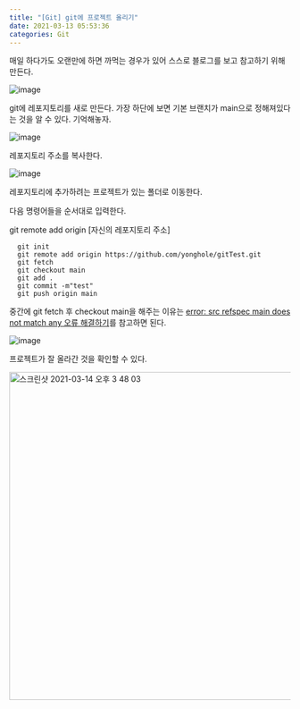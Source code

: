 ```yaml
---
title: "[Git] git에 프로젝트 올리기"
date: 2021-03-13 05:53:36
categories: Git
---
```


매일 하다가도 오랜만에 하면 까먹는 경우가 있어 스스로 블로그를 보고 참고하기 위해 만든다. 


![image](https://user-images.githubusercontent.com/55180768/110994957-edb3b580-83bc-11eb-9fe8-aee81db812fd.png)


git에 레포지토리를 새로 만든다. 가장 하단에 보면 기본 브랜치가 main으로 정해져있다는 것을 알 수 있다. 기억해놓자. 


![image](https://user-images.githubusercontent.com/55180768/110995202-47b47b00-83bd-11eb-9ffd-172147c82786.png)

레포지토리 주소를 복사한다. 

![image](https://user-images.githubusercontent.com/55180768/110993445-a6c4c080-83ba-11eb-9217-f18b69797afa.png)

레포지토리에 추가하려는 프로젝트가 있는 폴더로 이동한다. 

다음 명령어들을 순서대로 입력한다. 

git remote add origin [자신의 레포지토리 주소]


```shell
  git init
  git remote add origin https://github.com/yonghole/gitTest.git
  git fetch
  git checkout main
  git add .
  git commit -m"test"
  git push origin main

```


중간에 git fetch 후 checkout main을 해주는 이유는 [error: src refspec main does not match any 오류 해결하기](https://yonghole.github.io/git/gitError/)를 참고하면 된다.

![image](https://user-images.githubusercontent.com/55180768/110996976-12f5f300-83c0-11eb-838a-f049f6050988.png)

프로젝트가 잘 올라간 것을 확인할 수 있다. 

<img width="587" alt="스크린샷 2021-03-14 오후 3 48 03" src="https://user-images.githubusercontent.com/55180768/111059946-acb2c280-84dc-11eb-8a1e-91d0da67c8d6.png">


